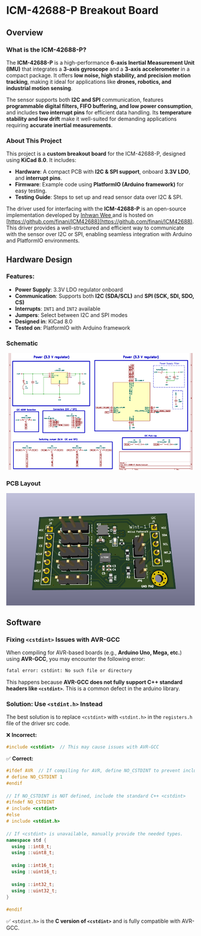 # ICM-42688-P Breakout Board

## Overview

### What is the ICM-42688-P?
The **ICM-42688-P** is a high-performance **6-axis Inertial Measurement Unit (IMU)** that integrates a **3-axis gyroscope** and a **3-axis accelerometer** in a compact package. It offers **low noise, high stability, and precision motion tracking**, making it ideal for applications like **drones, robotics, and industrial motion sensing**.  

The sensor supports both **I2C and SPI** communication, features **programmable digital filters, FIFO buffering, and low power consumption**, and includes **two interrupt pins** for efficient data handling. Its **temperature stability and low drift** make it well-suited for demanding applications requiring **accurate inertial measurements**.

### About This Project
This project is a **custom breakout board** for the ICM-42688-P, designed using **KiCad 8.0**. It includes:
- **Hardware**: A compact PCB with **I2C & SPI support**, onboard **3.3V LDO**, and **interrupt pins**.
- **Firmware**: Example code using **PlatformIO (Arduino framework)** for easy testing.
- **Testing Guide**: Steps to set up and read sensor data over I2C & SPI.

The driver used for interfacing with the **ICM-42688-P** is an open-source implementation developed by [Inhwan Wee ](https://github.com/finani) and is hosted on [https://github.com/finani/ICM42688](https://github.com/finani/ICM42688). This driver provides a well-structured and efficient way to communicate with the sensor over I2C or SPI, enabling seamless integration with Arduino and PlatformIO environments.

## Hardware Design
### Features:
- **Power Supply**: 3.3V LDO regulator onboard
- **Communication**: Supports both **I2C (SDA/SCL)** and **SPI (SCK, SDI, SDO, CS)**
- **Interrupts**: `INT1` and `INT2` available
- **Jumpers**: Select between I2C and SPI modes
- **Designed in**: KiCad 8.0
- **Tested on**: PlatformIO with Arduino framework

### Schematic
![ICM-42688-P Schematic](/Hardware/ICM-42688-P-Schematic.PNG)

### PCB Layout
![ICM-42688-P PCB](/Hardware/ICM-42688-P-3d-Pic.PNG)

## Software

### Fixing `<cstdint>` Issues with AVR-GCC  

When compiling for AVR-based boards (e.g., **Arduino Uno, Mega, etc.**) using **AVR-GCC**, you may encounter the following error:  

```sh
fatal error: cstdint: No such file or directory
```

This happens because **AVR-GCC does not fully support C++ standard headers like `<cstdint>`**. This is a common defect in the arduino library.  

### Solution: Use `<stdint.h>` Instead  
The best solution is to replace `<cstdint>` with `<stdint.h>` in the `registers.h` file of the driver src code.  

❌ **Incorrect:**  
```cpp
#include <cstdint>  // This may cause issues with AVR-GCC
```
✅ **Correct:**  
```cpp
#ifdef AVR  // If compiling for AVR, define NO_CSTDINT to prevent including <cstdint>
# define NO_CSTDINT 1
#endif

// If NO_CSTDINT is NOT defined, include the standard C++ <cstdint>
#ifndef NO_CSTDINT
# include <cstdint>
#else
# include <stdint.h>

// If <cstdint> is unavailable, manually provide the needed types.
namespace std {
  using ::int8_t;           
  using ::uint8_t;         
                     
  using ::int16_t;         
  using ::uint16_t;       
                     
  using ::int32_t;         
  using ::uint32_t;       
}

#endif
```
✅ `<stdint.h>` is the **C version of `<cstdint>`** and is fully compatible with AVR-GCC.
